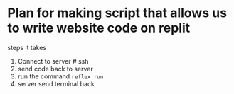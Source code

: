 # Plan for making script that allows us to write website code on replit

steps it takes 
1. Connect to server # ssh
2. send code back to server
3. run the command `reflex run` 
4. server send terminal back
